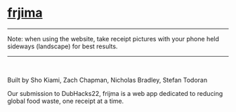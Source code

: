 # [frjima](https://todoran.dev/frijma)

------------------------------------

Note: when using the website, take receipt pictures with your phone held sideways (landscape) for best results.

--------------------------------------
<br/>

Built by Sho Kiami, Zach Chapman, Nicholas Bradley, Stefan Todoran

Our submission to DubHacks22, frijma is a web app dedicated to reducing global food waste, one receipt at a time.

